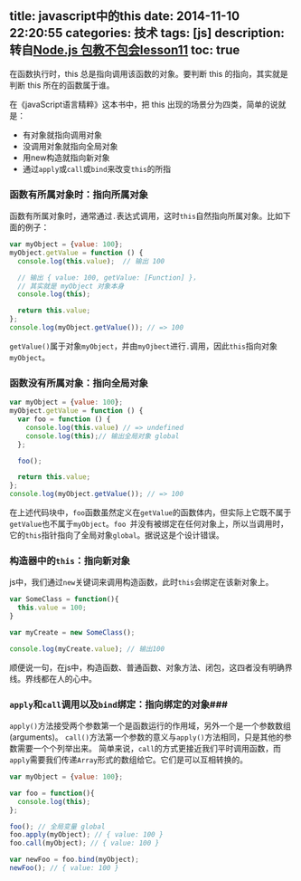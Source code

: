 title: javascript中的this
date: 2014-11-10 22:20:55
categories: 技术
tags: [js]
description: 转自[Node.js 包教不包会lesson11](https://github.com/alsotang/node-lessons/tree/master/lesson11)
toc: true
---
在函数执行时，this 总是指向调用该函数的对象。要判断 this 的指向，其实就是判断 this 所在的函数属于谁。

在《javaScript语言精粹》这本书中，把 this 出现的场景分为四类，简单的说就是：
- 有对象就指向调用对象
- 没调用对象就指向全局对象
- 用new构造就指向新对象
- 通过`apply`或`call`或`bind`来改变`this`的所指

<!--more-->
###  函数有所属对象时：指向所属对象 ###
函数有所属对象时，通常通过`.`表达式调用，这时`this`自然指向所属对象。比如下面的例子：
``` javascript
var myObject = {value: 100};
myObject.getValue = function () {
  console.log(this.value);  // 输出 100

  // 输出 { value: 100, getValue: [Function] }，
  // 其实就是 myObject 对象本身
  console.log(this);

  return this.value;
};
console.log(myObject.getValue()); // => 100
```

`getValue()`属于对象`myObject`，并由`myOjbect`进行`.`调用，因此`this`指向对象`myObject`。

###  函数没有所属对象：指向全局对象 
``` javascript
var myObject = {value: 100};
myObject.getValue = function () {
  var foo = function () {
    console.log(this.value) // => undefined
    console.log(this);// 输出全局对象 global
  };

  foo();

  return this.value;
};
console.log(myObject.getValue()); // => 100
```

在上述代码块中，`foo`函数虽然定义在`getValue`的函数体内，但实际上它既不属于`getValue`也不属于`myObject`。`foo `并没有被绑定在任何对象上，所以当调用时，它的`this`指针指向了全局对象`global`。据说这是个设计错误。

### 构造器中的`this`：指向新对象
js中，我们通过`new`关键词来调用构造函数，此时`this`会绑定在该新对象上。
``` javascript
var SomeClass = function(){
  this.value = 100;
}

var myCreate = new SomeClass();

console.log(myCreate.value); // 输出100
```

顺便说一句，在js中，构造函数、普通函数、对象方法、闭包，这四者没有明确界线。界线都在人的心中。

### `apply`和`call`调用以及`bind`绑定：指向绑定的对象###

`apply()`方法接受两个参数第一个是函数运行的作用域，另外一个是一个参数数组(arguments)。
`call()`方法第一个参数的意义与`apply()`方法相同，只是其他的参数需要一个个列举出来。
简单来说，`call`的方式更接近我们平时调用函数，而`apply`需要我们传递`Array`形式的数组给它。它们是可以互相转换的。
``` javascript
var myObject = {value: 100};

var foo = function(){
  console.log(this);
};

foo(); // 全局变量 global
foo.apply(myObject); // { value: 100 }
foo.call(myObject); // { value: 100 }

var newFoo = foo.bind(myObject);
newFoo(); // { value: 100 }
```
